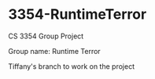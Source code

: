 # 3354-RuntimeTerror
CS 3354 Group Project

Group name: Runtime Terror

Tiffany's branch to work on the project

